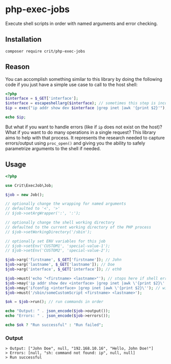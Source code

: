 # php-exec-jobs

Execute shell scripts in order with named arguments and error checking.

## Installation

`composer require crit/php-exec-jobs`

## Reason

You can accomplish something similar to this library by doing the following code if you just have a simple use case
to call to the host shell:

```php
<?php
$interface = $_GET['interface'];
$interface = escapeshellarg($interface); // sometimes this step is incorrectly skipped by developers
$ip = exec("ip addr show dev $interface |grep inet |awk '{print $2}'");

echo $ip;
```

But what if you want to handle errors (like if `ip` does not exist on the host)? What if you want to do many operations
in a single request? This library aims to help with that process. It represents the research needed to capture
errors/output using `proc_open()` and giving you the ability to safely parametrize arguments to the shell if needed.

## Usage

```php
<?php

use Crit\ExecJob\Job;

$job = new Job();

// optionally change the wrapping for named arguments 
// defaulted to '<', '>'
// $job->setArgWrapper(':', ':');

// optionally change the shell working directory
// defaulted to the current working directory of the PHP process
// $job->setWorkingDirectory('/sbin');

// optionally set ENV variables for this job
// $job->setEnv('CUSTOM1', 'special-value-1');
// $job->setEnv('CUSTOM2', 'special-value-2');

$job->arg('firstname', $_GET['firstname']); // John
$job->arg('lastname', $_GET['lastname']); // Doe
$job->arg('interface', $_GET['interface']); // eth0

$job->must('echo "<firstname> <lastname>"'); // stops here if shell errors
$job->may('ip addr show dev <interface> |grep inet |awk \'{print $2}\''); // will not stop here if shell errors
$job->may('ifconfig <interface> |grep inet |awk \'{print $2}\''); // will not stop here if shell errors
$job->must('/sbin/someCustomScript <firstname> <lastname>');

$ok = $job->run(); // run commands in order

echo "Output: " . json_encode($job->output());
echo "Errors: " . json_encode($job->errors());

echo $ok ? "Run successful" : "Run failed";
```

### Output

```
> Output: ["John Doe", null, "192.168.10.16", "Hello, John Doe!"]
> Errors: [null, "sh: command not found: ip", null, null]
> Run successful
```
